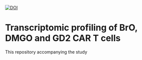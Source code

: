 [![DOI](https://zenodo.org/badge/15356014.svg)](https://zenodo.org/badge/latestdoi/15356014)

# Transcriptomic profiling of BrO, DMGO and GD2 CAR T cells

This repository accompanying the study